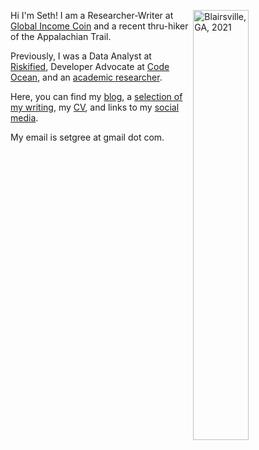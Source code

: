 Hi I'm Seth!  <img align="right" src="/./_index_files/homepage-photos/YHITW-face.JPG" alt="Blairsville, GA, 2021" width="42%" height="42%"/>  I am a Researcher-Writer at [Global Income Coin](https://www.globalincomecoin.com/)  and a recent thru-hiker of the Appalachian Trail.

Previously, I was a Data Analyst at [Riskified](https://www.riskified.com/), Developer Advocate at [Code Ocean](https://codeocean.com/), and an [academic researcher](https://scholar.google.com/citations?user=66CRLeoAAAAJ&hl=en).

Here, you can find my [blog](/blog), a [selection of my writing](/projects), my [CV](/cv), and links to my [social media](/other-selves).

My email is setgree at gmail dot com.
